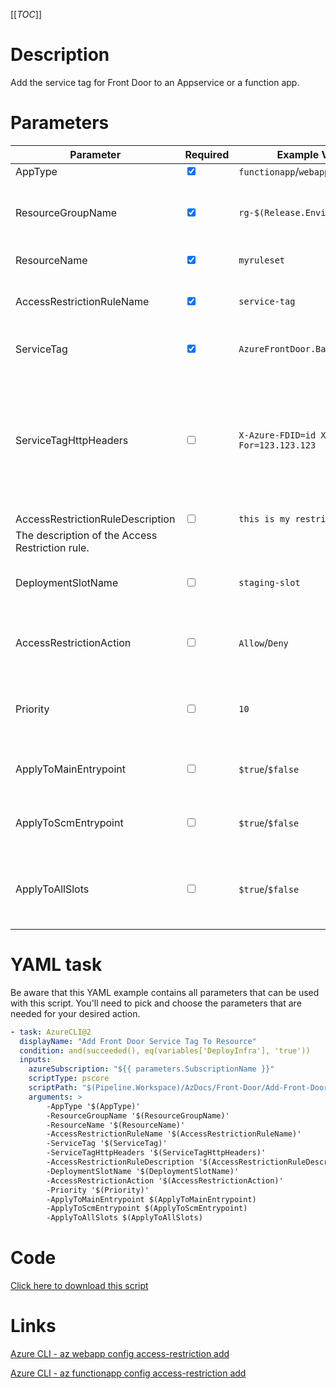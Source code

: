 [[_TOC_]]

# Description

Add the service tag for Front Door to an Appservice or a function app.

# Parameters

| Parameter                                       | Required                        | Example Value                                 | Description                                                                                                            |
| ----------------------------------------------- | ------------------------------- | --------------------------------------------- | ---------------------------------------------------------------------------------------------------------------------- |
| AppType                                         | <input type="checkbox" checked> | `functionapp`/`webapp`                        | The apptype.                                                                                                           |
| ResourceGroupName                               | <input type="checkbox" checked> | `rg-$(Release.EnvironmentName)`               | The name of the resourcegroup the resource resides in.                                                                 |
| ResourceName                                    | <input type="checkbox" checked> | `myruleset`                                   | The name of the resource.                                                                                              |
| AccessRestrictionRuleName                       | <input type="checkbox" checked> | `service-tag`                                 | The name of the Access Restriction rule.                                                                               |
| ServiceTag                                      | <input type="checkbox" checked> | `AzureFrontDoor.Backend`                      | The name of the Service Tag.                                                                                           |
| ServiceTagHttpHeaders                           | <input type="checkbox">         | `X-Azure-FDID=id X-Forwarded-For=123.123.123` | The headers you want to add to the service tag. The headers follow the above template and the list is space-separated. |
| AccessRestrictionRuleDescription                | <input type="checkbox" >        | `this is my restriction`                      |
| The description of the Access Restriction rule. |
| DeploymentSlotName                              | <input type="checkbox">         | `staging-slot`                                | The name of the deployment slot name.                                                                                  |
| AccessRestrictionAction                         | <input type="checkbox">         | `Allow`/`Deny`                                | The Access Restriction Action. Defaults to `Allow`.                                                                    |
| Priority                                        | <input type="checkbox">         | `10`                                          | The priority of the Access Restriction rule. Defaults to `10`.                                                         |
| ApplyToMainEntrypoint                           | <input type="checkbox">         | `$true`/`$false`                              | Apply to the main entry point. Defaults to `$true`.                                                                    |
| ApplyToScmEntrypoint                            | <input type="checkbox">         | `$true`/`$false`                              | Apply to the scm entry point. Defaults to `$true`.                                                                     |
| ApplyToAllSlots                                 | <input type="checkbox">         | `$true`/`$false`                              | If the access restriction should be applied to all slots. Defaults to `$true`.                                         |


# YAML task

Be aware that this YAML example contains all parameters that can be used with this script. You'll need to pick and choose the parameters that are needed for your desired action.

```yaml
- task: AzureCLI@2
  displayName: "Add Front Door Service Tag To Resource"
  condition: and(succeeded(), eq(variables['DeployInfra'], 'true'))
  inputs:
    azureSubscription: "${{ parameters.SubscriptionName }}"
    scriptType: pscore
    scriptPath: "$(Pipeline.Workspace)/AzDocs/Front-Door/Add-Front-Door-ServiceTag-To-Resource.ps1"
    arguments: >
        -AppType '$(AppType)'
        -ResourceGroupName '$(ResourceGroupName)'
        -ResourceName '$(ResourceName)'
        -AccessRestrictionRuleName '$(AccessRestrictionRuleName)'
        -ServiceTag '$(ServiceTag)'
        -ServiceTagHttpHeaders '$(ServiceTagHttpHeaders)'
        -AccessRestrictionRuleDescription '$(AccessRestrictionRuleDescription)'
        -DeploymentSlotName '$(DeploymentSlotName)'
        -AccessRestrictionAction '$(AccessRestrictionAction)'
        -Priority '$(Priority)'
        -ApplyToMainEntrypoint $(ApplyToMainEntrypoint)
        -ApplyToScmEntrypoint $(ApplyToScmEntrypoint)
        -ApplyToAllSlots $(ApplyToAllSlots)
```

# Code

[Click here to download this script](../../../../../src/Front-Door/Add-Front-Door-ServiceTag-To-Resource.ps1)

# Links

[Azure CLI - az webapp config access-restriction add](https://docs.microsoft.com/en-us/cli/azure/webapp/config/access-restriction?view=azure-cli-latest#az-webapp-config-access-restriction-add)

[Azure CLI - az functionapp config access-restriction add](https://docs.microsoft.com/en-us/cli/azure/functionapp/config/access-restriction?view=azure-cli-latest#az-functionapp-config-access-restriction-add)